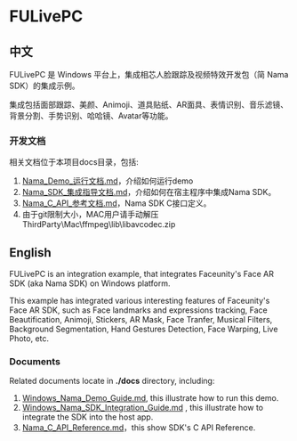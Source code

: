 # FULivePC

## 中文

FULivePC 是 Windows 平台上，集成相芯人脸跟踪及视频特效开发包（简 Nama SDK）的集成示例。

集成包括面部跟踪、美颜、Animoji、道具贴纸、AR面具、表情识别、音乐滤镜、背景分割、手势识别、哈哈镜、Avatar等功能。

### 开发文档

相关文档位于本项目docs目录，包括:

1. [Nama_Demo_运行文档.md](./docs/Windows_Nama_Demo_运行文档.md)，介绍如何运行demo
2. [Nama_SDK_集成指导文档.md](./docs/Windows_Nama_SDK_集成指导文档.md)，介绍如何在宿主程序中集成Nama SDK。   
3. [Nama_C_API_参考文档.md](./docs/Nama_C_API_参考文档.md)，Nama SDK C接口定义。  
4. 由于git限制大小，MAC用户请手动解压ThirdParty\Mac\ffmpeg\lib\libavcodec.zip

## English

FULivePC is an integration example, that integrates Faceunity's Face AR SDK (aka Nama SDK) on Windows platform.

This example has integrated various interesting features of Faceunity's Face AR SDK, such as Face landmarks and expressions tracking, Face Beautification, Animoji, Stickers, AR Mask, Face Tranfer, Musical Filters, Background Segmentation, Hand Gestures Detection, Face Warping, Live Photo, etc.

### Documents

Related documents locate in __./docs__ directory, including:   

1. [Windows_Nama_Demo_Guide.md](./docs/Windows_Nama_Demo_Guide.md), this illustrate how to run this demo.  
2. [Windows_Nama_SDK_Integration_Guide.md](./docs/Windows_Nama_SDK_Integration_Guide.md) , this illustrate how to integrate the SDK into the host app.   
3. [Nama_C_API_Reference.md](./docs/Nama_C_API_Reference.md)，this show SDK's  C API Reference.  
